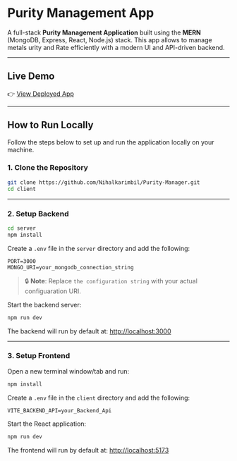 
# Purity Management App

A full-stack **Purity Management Application** built using the **MERN** (MongoDB, Express, React, Node.js) stack. This app allows to manage metals urity and Rate efficiently with a modern UI and API-driven backend.

---

##  Live Demo

👉 [View Deployed App](https://product-management-app-blush.vercel.app)

---

##  How to Run Locally

Follow the steps below to set up and run the application locally on your machine.

### 1. Clone the Repository

```bash
git clone https://github.com/Nihalkarimbil/Purity-Manager.git
cd client
```

---

### 2. Setup Backend

```bash
cd server
npm install
```

Create a `.env` file in the `server` directory and add the following:

```
PORT=3000
MONGO_URI=your_mongodb_connection_string
```

> 🔒 **Note**: Replace `the configuration string` with your actual configuaration URI.

Start the backend server:

```bash
npm run dev
```

The backend will run by default at: [http://localhost:3000](http://localhost:3000)

---

### 3. Setup Frontend

Open a new terminal window/tab and run:

```bash
npm install
```

Create a `.env` file in the `client` directory and add the following:

```
VITE_BACKEND_API=your_Backend_Api
```

Start the React application:

```bash
npm run dev
```

The frontend will run by default at: [http://localhost:5173](http://localhost:5173)

